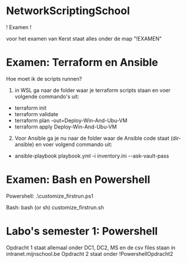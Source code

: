 # NetworkScriptingSchool

! Examen !

voor het examen van Kerst staat alles onder de map "!EXAMEN"


# Examen: Terraform en Ansible
Hoe moet ik de scripts runnen?
1. in WSL ga naar de folder waar je terraform scripts staan en voer volgende commando's uit:

- terraform init
- terraform validate
- terraform plan -out=Deploy-Win-And-Ubu-VM
- terraform apply Deploy-Win-And-Ubu-VM

2. Voor Ansible ga je nu naar de folder waar de Ansible code staat (dir-ansible) en voer volgend commando uit:

- ansible-playbook playbook.yml -i inventory.ini --ask-vault-pass 

# Examen: Bash en Powershell
Powershell:
.\customize_firstrun.ps1


Bash:
bash (or sh) customize_firstrun.sh




# Labo's semester 1: Powershell
Opdracht 1 staat allemaal onder DC1, DC2, MS en de csv files staan in intranet.mijnschool.be
Opdracht 2 staat onder !PowershellOpdracht2
